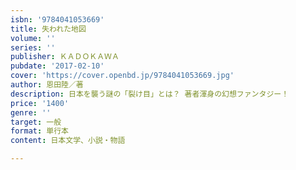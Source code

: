 ```yaml
---
isbn: '9784041053669'
title: 失われた地図
volume: ''
series: ''
publisher: ＫＡＤＯＫＡＷＡ
pubdate: '2017-02-10'
cover: 'https://cover.openbd.jp/9784041053669.jpg'
author: 恩田陸／著
description: 日本を襲う謎の「裂け目」とは？ 著者渾身の幻想ファンタジー！
price: '1400'
genre: ''
target: 一般
format: 単行本
content: 日本文学、小説・物語

---
```

